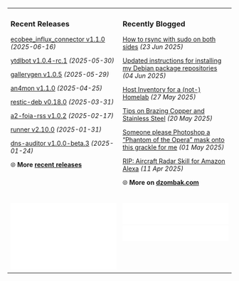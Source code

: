 <table><tr><td valign="top" width="50%" style="margin-bottom: 1em;">

### Recent Releases

<!-- recent_releases starts -->
[ecobee_influx_connector v1.1.0](https://github.com/cdzombak/ecobee_influx_connector/releases/tag/v1.1.0) *(2025-06-16)*

[ytdlbot v1.0.4-rc.1](https://github.com/cdzombak/ytdlbot/releases/tag/v1.0.4-rc.1) *(2025-05-30)*

[gallerygen v1.0.5](https://github.com/cdzombak/gallerygen/releases/tag/v1.0.5) *(2025-05-29)*

[an4mon v1.1.0](https://github.com/cdzombak/an4mon/releases/tag/v1.1.0) *(2025-04-25)*

[restic-deb v0.18.0](https://github.com/cdzombak/restic-deb/releases/tag/v0.18.0) *(2025-03-31)*

[a2-foia-rss v1.0.2](https://github.com/cdzombak/a2-foia-rss/releases/tag/v1.0.2) *(2025-02-17)*

[runner v2.10.0](https://github.com/cdzombak/runner/releases/tag/v2.10.0) *(2025-01-31)*

[dns-auditor v1.0.0-beta.3](https://github.com/cdzombak/dns-auditor/releases/tag/v1.0.0-beta.3) *(2025-01-24)*
<!-- recent_releases ends -->
🌐 **More [recent releases](https://github.com/cdzombak/cdzombak/blob/main/RELEASES.md)**
<br />
<br />
</td><td valign="top" width="50%" style="margin-bottom: 1em;">

### Recently Blogged

<!-- blog starts -->
[How to rsync with sudo on both sides](https://www.dzombak.com/blog/2025/06/how-to-rsync-with-sudo-on-both-sides/) *(23 Jun 2025)*

[Updated instructions for installing my Debian package repositories](https://www.dzombak.com/blog/2025/06/updated-instructions-for-installing-my-debian-package-repositories/) *(04 Jun 2025)*

[Host Inventory for a (not-) Homelab](https://www.dzombak.com/blog/2025/05/host-inventory-for-a-not-homelab/) *(27 May 2025)*

[Tips on Brazing Copper and Stainless Steel](https://www.dzombak.com/blog/2025/05/tips-on-brazing-copper-and-stainless-steel/) *(20 May 2025)*

[Someone please Photoshop a “Phantom of the Opera” mask onto this grackle for me](https://www.dzombak.com/blog/2025/05/someone-please-photoshop-a-phantom-of-the-opera-mask-onto-this-grackle-for-me/) *(01 May 2025)*

[RIP: Aircraft Radar Skill for Amazon Alexa](https://www.dzombak.com/blog/2025/04/rip-aircraft-radar-skill-for-amazon-alexa/) *(11 Apr 2025)*
<!-- blog ends -->
🌐 **More on [dzombak.com](https://www.dzombak.com/blog)**
<br />
<br />
</td></tr><tr><td valign="top" width="50%"><a href="https://github.com/cdzombak"> <picture><img src="/github-summary.svg" alt="@cdzombak summary"></picture></a></td><td valign="top" width="50%"><a href="https://github.com/sponsors/cdzombak"><picture><img src="/github-sponsor.svg" alt="sponsor me"></picture></a><br /><picture><img src="/github-langs.svg" alt="most-used programming languages"></picture></td></tr></table>
